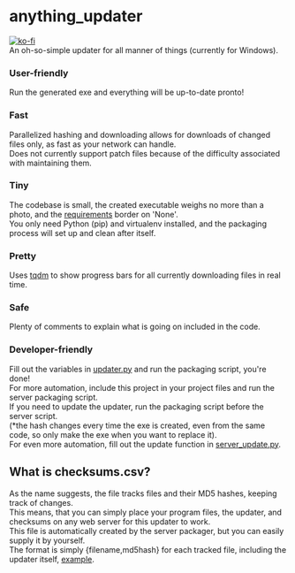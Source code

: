 # anything_updater
[![ko-fi](https://img.shields.io/badge/show-support-555599?style=for-the-badge&logo=kofi&link=https%3A%2F%2Fko-fi.com%2Faonodensetsu
)](https://ko-fi.com/aonodensetsu)  
An oh-so-simple updater for all manner of things (currently for Windows).

### User-friendly
Run the generated exe and everything will be up-to-date pronto!

### Fast
Parallelized hashing and downloading allows for downloads of changed files only, as fast as your network can handle.  
Does not currently support patch files because of the difficulty associated with maintaining them.

### Tiny
The codebase is small, the created executable weighs no more than a photo, and the [requirements](requirements.txt) border on 'None'.  
You only need Python (pip) and virtualenv installed, and the packaging process will set up and clean after itself.

### Pretty
Uses [tqdm](https://github.com/tqdm/tqdm) to show progress bars for all currently downloading files in real time.

### Safe
Plenty of comments to explain what is going on included in the code.

### Developer-friendly
Fill out the variables in [updater.py](updater.py) and run the packaging script, you're done!  
For more automation, include this project in your project files and run the server packaging script.  
If you need to update the updater, run the packaging script before the server script.  
(*the hash changes every time the exe is created, even from the same code, so only make the exe when you want to replace it).  
For even more automation, fill out the update function in [server_update.py](server_update.py).

## What is checksums.csv?
As the name suggests, the file tracks files and their MD5 hashes, keeping track of changes.  
This means, that you can simply place your program files, the updater, and checksums on any web server for this updater to work.  
This file is automatically created by the server packager, but you can easily supply it by yourself.  
The format is simply {filename,md5hash} for each tracked file, including the updater itself, [example](checksums-example.csv).  
